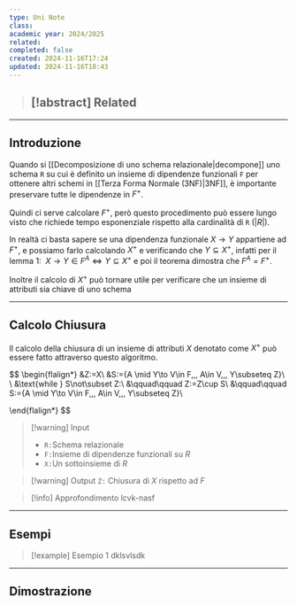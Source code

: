 ```yaml
---
type: Uni Note
class: 
academic year: 2024/2025
related: 
completed: false
created: 2024-11-16T17:24
updated: 2024-11-16T18:43
---
```

>[!abstract] Related
>- 

---
## Introduzione

Quando si [[Decomposizione di uno schema relazionale|decompone]] uno schema `R` su cui è definito un insieme di dipendenze funzionali `F` per ottenere altri schemi in [[Terza Forma Normale (3NF)|3NF]], è importante preservare tutte le dipendenze in $F^{+}$.

Quindi ci serve calcolare $F^{+}$, però questo procedimento può essere lungo visto che richiede tempo esponenziale rispetto alla cardinalità di `R` (${ \lvert R \rvert }$).

In realtà ci basta sapere se una dipendenza funzionale $X \to Y$ appartiene ad $F^{+}$, e possiamo farlo calcolando $X^{+}$ e verificando che $Y\subseteq X^{+}$, infatti per il lemma 1: $\ X \to Y \in F^{A} \iff Y \subseteq X^{+}$ e poi il teorema dimostra che $F^{A}=F^{+}$.

Inoltre il calcolo di $X^{+}$ può tornare utile per verificare che un insieme di attributi sia chiave di uno schema

---
## Calcolo Chiusura

Il calcolo della chiusura di un insieme di attributi $X$ denotato come $X^{+}$ può essere fatto attraverso questo algoritmo.

$$
\begin{flalign*}
&Z:=X\\
&S:=\{A \mid Y\to V\in F,\,\, A\in V,\,\, Y\subseteq Z\}\\ \\
&\text{while } S\not\subset Z:\\
&\qquad\qquad Z:=Z\cup S\\
&\qquad\qquad S:=\{A \mid Y\to V\in F,\,\, A\in V,\,\, Y\subseteq Z\}\\

\end{flalign*}
$$

>[!warning] Input
>- `R:`Schema relazionale
>- `F:`Insieme di dipendenze funzionali su $R$
>- `X:`Un sottoinsieme di $R$

>[!warning] Output
>`Z:` Chiusura di $X$ rispetto ad $F$

>[!info] Approfondimento
>lcvk-nasf

---
## Esempi

>[!example] Esempio 1
>dklsvlsdk

---
## Dimostrazione

